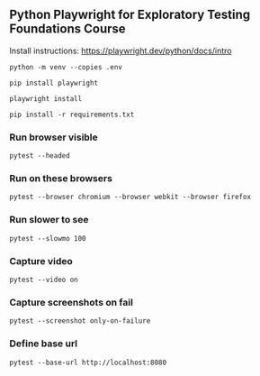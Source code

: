 ## Python Playwright for Exploratory Testing Foundations Course

Install instructions: https://playwright.dev/python/docs/intro

`python -m venv --copies .env`

`pip install playwright`

`playwright install`

`pip install -r requirements.txt`

### Run browser visible

`pytest --headed`

### Run on these browsers

`pytest --browser chromium --browser webkit --browser firefox`

### Run slower to see

`pytest --slowmo 100`

### Capture video

`pytest --video on`

### Capture screenshots on fail

`pytest --screenshot only-on-failure`

### Define base url

`pytest --base-url http://localhost:8080`
